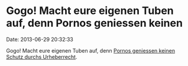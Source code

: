 Gogo! Macht eure eigenen Tuben auf, denn Pornos geniessen keinen
================================================================

Date: 2013-06-29 20:32:33

Gogo! Macht eure eigenen Tuben auf, denn [Pornos geniessen keinen Schutz
durchs
Urheberrecht](http://www.heise.de/newsticker/meldung/Urteil-Kein-Urheberrechtsschutz-fuer-Pornos-1908794.html).
